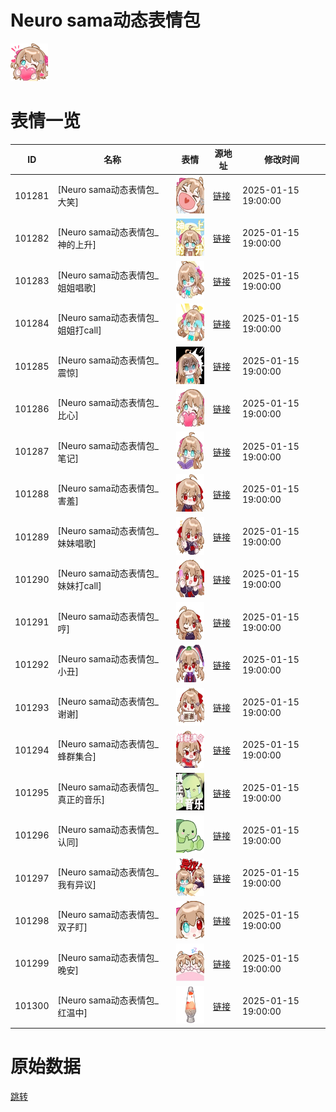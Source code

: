 # Neuro sama动态表情包

<img src="./cover.png" height="60" alt="cover" />

# 表情一览

|ID|名称|表情|源地址|修改时间|
|----|----|----|----|----|
|101281|[Neuro sama动态表情包_大笑]|<img src="./pic/101281_%5BNeuro sama动态表情包_大笑%5D.gif" height="60" alt="大笑"/>|[链接](https://i0.hdslb.com/bfs/garb/83b98b11f216fd5b5c649ff471e2bf3cc676226f.gif)|2025-01-15 19:00:00|
|101282|[Neuro sama动态表情包_神的上升]|<img src="./pic/101282_%5BNeuro sama动态表情包_神的上升%5D.gif" height="60" alt="神的上升"/>|[链接](https://i0.hdslb.com/bfs/garb/cc53c6202d51b7d46629b54b4cdb1029d62792e7.gif)|2025-01-15 19:00:00|
|101283|[Neuro sama动态表情包_姐姐唱歌]|<img src="./pic/101283_%5BNeuro sama动态表情包_姐姐唱歌%5D.gif" height="60" alt="姐姐唱歌"/>|[链接](https://i0.hdslb.com/bfs/garb/ab555dab9a3767176f60b3dcd7b39cdaf038e853.gif)|2025-01-15 19:00:00|
|101284|[Neuro sama动态表情包_姐姐打call]|<img src="./pic/101284_%5BNeuro sama动态表情包_姐姐打call%5D.gif" height="60" alt="姐姐打call"/>|[链接](https://i0.hdslb.com/bfs/garb/82618d13e901cfcd36793583bc6cccdc9707212d.gif)|2025-01-15 19:00:00|
|101285|[Neuro sama动态表情包_震惊]|<img src="./pic/101285_%5BNeuro sama动态表情包_震惊%5D.gif" height="60" alt="震惊"/>|[链接](https://i0.hdslb.com/bfs/garb/683d7f179febf68bc597972eb3eeadac4932fe8f.gif)|2025-01-15 19:00:00|
|101286|[Neuro sama动态表情包_比心]|<img src="./pic/101286_%5BNeuro sama动态表情包_比心%5D.gif" height="60" alt="比心"/>|[链接](https://i0.hdslb.com/bfs/garb/46ded75e173239fa80fe83219fac76fe96326b81.gif)|2025-01-15 19:00:00|
|101287|[Neuro sama动态表情包_笔记]|<img src="./pic/101287_%5BNeuro sama动态表情包_笔记%5D.gif" height="60" alt="笔记"/>|[链接](https://i0.hdslb.com/bfs/garb/8e7ce3d1ead4582fdb4907ba8cf45303094d4193.gif)|2025-01-15 19:00:00|
|101288|[Neuro sama动态表情包_害羞]|<img src="./pic/101288_%5BNeuro sama动态表情包_害羞%5D.gif" height="60" alt="害羞"/>|[链接](https://i0.hdslb.com/bfs/garb/1a8f7cf874240653fb0a1552c1333d3c1eb174a7.gif)|2025-01-15 19:00:00|
|101289|[Neuro sama动态表情包_妹妹唱歌]|<img src="./pic/101289_%5BNeuro sama动态表情包_妹妹唱歌%5D.gif" height="60" alt="妹妹唱歌"/>|[链接](https://i0.hdslb.com/bfs/garb/a4ccbb7d4d04291c110e49112043793653dda824.gif)|2025-01-15 19:00:00|
|101290|[Neuro sama动态表情包_妹妹打call]|<img src="./pic/101290_%5BNeuro sama动态表情包_妹妹打call%5D.gif" height="60" alt="妹妹打call"/>|[链接](https://i0.hdslb.com/bfs/garb/424c45061a61eaa356904d71a4347bc700396135.gif)|2025-01-15 19:00:00|
|101291|[Neuro sama动态表情包_哼]|<img src="./pic/101291_%5BNeuro sama动态表情包_哼%5D.gif" height="60" alt="哼"/>|[链接](https://i0.hdslb.com/bfs/garb/5f4e778882625fbffa34972cf0fee048233e91b9.gif)|2025-01-15 19:00:00|
|101292|[Neuro sama动态表情包_小丑]|<img src="./pic/101292_%5BNeuro sama动态表情包_小丑%5D.gif" height="60" alt="小丑"/>|[链接](https://i0.hdslb.com/bfs/garb/4fe666e29446cf3b831755265aa34ad05a435099.gif)|2025-01-15 19:00:00|
|101293|[Neuro sama动态表情包_谢谢]|<img src="./pic/101293_%5BNeuro sama动态表情包_谢谢%5D.gif" height="60" alt="谢谢"/>|[链接](https://i0.hdslb.com/bfs/garb/3abcc201fba6f6a3a7e633d8cebd86b32f9643ad.gif)|2025-01-15 19:00:00|
|101294|[Neuro sama动态表情包_蜂群集合]|<img src="./pic/101294_%5BNeuro sama动态表情包_蜂群集合%5D.gif" height="60" alt="蜂群集合"/>|[链接](https://i0.hdslb.com/bfs/garb/5bc6182e8446c47f2d4dc121c43a0b14b11e3686.gif)|2025-01-15 19:00:00|
|101295|[Neuro sama动态表情包_真正的音乐]|<img src="./pic/101295_%5BNeuro sama动态表情包_真正的音乐%5D.gif" height="60" alt="真正的音乐"/>|[链接](https://i0.hdslb.com/bfs/garb/1b735ea3a6b76aa3c7e6acc606178d438bccdc63.gif)|2025-01-15 19:00:00|
|101296|[Neuro sama动态表情包_认同]|<img src="./pic/101296_%5BNeuro sama动态表情包_认同%5D.gif" height="60" alt="认同"/>|[链接](https://i0.hdslb.com/bfs/garb/2406a8b6f463a5b0756c38b9340666f9a43d3679.gif)|2025-01-15 19:00:00|
|101297|[Neuro sama动态表情包_我有异议]|<img src="./pic/101297_%5BNeuro sama动态表情包_我有异议%5D.gif" height="60" alt="我有异议"/>|[链接](https://i0.hdslb.com/bfs/garb/451d038bd48c2fec34ba74db67fd1986c9127b70.gif)|2025-01-15 19:00:00|
|101298|[Neuro sama动态表情包_双子盯]|<img src="./pic/101298_%5BNeuro sama动态表情包_双子盯%5D.gif" height="60" alt="双子盯"/>|[链接](https://i0.hdslb.com/bfs/garb/49a9882de55855cce230b0c051d36e07800affaa.gif)|2025-01-15 19:00:00|
|101299|[Neuro sama动态表情包_晚安]|<img src="./pic/101299_%5BNeuro sama动态表情包_晚安%5D.gif" height="60" alt="晚安"/>|[链接](https://i0.hdslb.com/bfs/garb/3c74af1d46fabf29168632cae50bb7e127e26150.gif)|2025-01-15 19:00:00|
|101300|[Neuro sama动态表情包_红温中]|<img src="./pic/101300_%5BNeuro sama动态表情包_红温中%5D.gif" height="60" alt="红温中"/>|[链接](https://i0.hdslb.com/bfs/garb/dcd4bc9d563eb631d5d716569edf7e721d4edce4.gif)|2025-01-15 19:00:00|

# 原始数据

[跳转](./raw.json)

